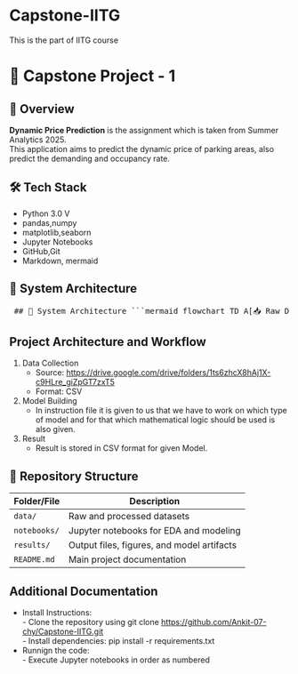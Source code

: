 # Capstone-IITG
This is the part of IITG course


# 🚀 Capstone Project - 1

## 📝 Overview

**Dynamic Price Prediction** is the assignment which is taken from Summer Analytics 2025.  
This application aims to predict the dynamic price of parking areas, also predict the demanding and occupancy rate.  

## 🛠 Tech Stack
- Python 3.0 V
- pandas,numpy
- matplotlib,seaborn
- Jupyter Notebooks
- GitHub,Git
- Markdown, mermaid


## 🧩 System Architecture
<pre> ## 🧩 System Architecture ```mermaid flowchart TD A[📥 Raw Data] --> B[🧹 Data Cleaning & Preprocessing] B --> C[📊 Exploratory Data Analysis] C --> D[🛠️ Feature Engineering] D --> E[🤖 Model Building] E --> F[📈 Model Evaluation] F --> G[📉 Results & Visualization] G --> H[📝 Documentation & Reporting] ``` </pre>

## Project Architecture and Workflow
1. Data Collection
   - Source: https://drive.google.com/drive/folders/1ts6zhcX8hAj1X-c9HLre_giZpGT7zxT5
   - Format: CSV
2. Model Building
   - In instruction file it is given to us that we have to work on which type of model and for that which mathematical logic should be used is also given.
3. Result
   - Result is stored in CSV format for given Model.


## 📁 Repository Structure

| Folder/File     | Description                              |
|-----------------|------------------------------------------|
| `data/`         | Raw and processed datasets               |
| `notebooks/`    | Jupyter notebooks for EDA and modeling   |
| `results/`      | Output files, figures, and model artifacts |
| `README.md`     | Main project documentation               |



## Additional Documentation
- Install Instructions: <br>
      - Clone the repository using git clone <https://github.com/Ankit-07-chy/Capstone-IITG.git> <br>
      - Install dependencies: pip install -r requirements.txt <br>
- Runnign the code: <br>
      - Execute Jupyter notebooks in order as numbered <br>

